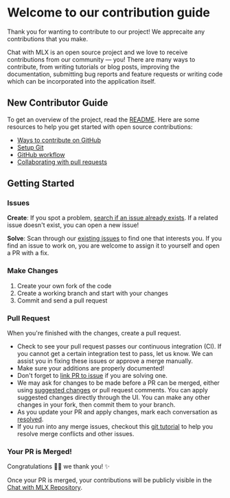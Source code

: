 # Welcome to our contribution guide

Thank you for wanting to contribute to our project! We apprecaite any contributions that you make.

Chat with MLX is an open source project and we love to receive contributions from our community — you! There are many ways to contribute, from writing tutorials or blog posts, improving the documentation, submitting bug reports and feature requests or writing code which can be incorporated into the application itself.

## New Contributor Guide

To get an overview of the project, read the [README](https://github.com/mlx-chat/mlx-chat-app/blob/main/README.md). Here are some resources to help you get started with open source contributions:

- [Ways to contribute on GitHub](https://docs.github.com/en/get-started/exploring-projects-on-github/finding-ways-to-contribute-to-open-source-on-github)
- [Setup Git](https://docs.github.com/en/get-started/quickstart/set-up-git)
- [GitHub workflow](https://docs.github.com/en/get-started/quickstart/github-flow)
- [Collaborating with pull requests](https://docs.github.com/en/github/collaborating-with-pull-requests)

## Getting Started

### Issues

**Create**: If you spot a problem, [search if an issue already exists](https://docs.github.com/en/github/searching-for-information-on-github/searching-on-github/searching-issues-and-pull-requests#search-by-the-title-body-or-comments). If a related issue doesn't exist, you can open a new issue!

**Solve**: Scan through our [existing issues](https://github.com/mlx-chat/mlx-chat-app) to find one that interests you. If you find an issue to work on, you are welcome to assign it to yourself and open a PR with a fix.

### Make Changes

1. Create your own fork of the code
2. Create a working branch and start with your changes
3. Commit and send a pull request 

### Pull Request

When you're finished with the changes, create a pull request.
- Check to see your pull request passes our continuous integration (CI). If you cannot get a certain integration test to pass, let us know. We can assist you in fixing these issues or approve a merge manually.
- Make sure your additions are properly documented!
- Don't forget to [link PR to issue](https://docs.github.com/en/issues/tracking-your-work-with-issues/linking-a-pull-request-to-an-issue) if you are solving one.
- We may ask for changes to be made before a PR can be merged, either using [suggested changes](https://docs.github.com/en/github/collaborating-with-issues-and-pull-requests/incorporating-feedback-in-your-pull-request) or pull request comments. You can apply suggested changes directly through the UI. You can make any other changes in your fork, then commit them to your branch.
- As you update your PR and apply changes, mark each conversation as [resolved](https://docs.github.com/en/github/collaborating-with-issues-and-pull-requests/commenting-on-a-pull-request#resolving-conversations).
- If you run into any merge issues, checkout this [git tutorial](https://github.com/skills/resolve-merge-conflicts) to help you resolve merge conflicts and other issues.

### Your PR is Merged!

Congratulations :tada::tada: we thank you! :sparkles:

Once your PR is merged, your contributions will be publicly visible in the [Chat with MLX Repository](https://github.com/mlx-chat/mlx-chat-app).
